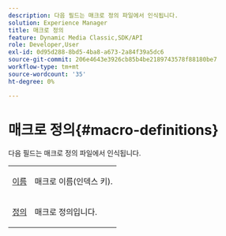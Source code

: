 ```yaml
---
description: 다음 필드는 매크로 정의 파일에서 인식됩니다.
solution: Experience Manager
title: 매크로 정의
feature: Dynamic Media Classic,SDK/API
role: Developer,User
exl-id: 0d95d288-8bd5-4ba8-a673-2a84f39a5dc6
source-git-commit: 206e4643e3926cb85b4be2189743578f88180be7
workflow-type: tm+mt
source-wordcount: '35'
ht-degree: 0%

---
```


# 매크로 정의{#macro-definitions}

다음 필드는 매크로 정의 파일에서 인식됩니다.

<table id="simpletable_C34D1161A6E84214AD97F79345BDB180"> 
 <tr class="strow"> 
  <td class="stentry"> <p><span class="codeph"> <a href="../../../../../../is-api/image-catalog/image-serving-api-ref/c-image-catalog-reference/c-macro-definition-reference/r-name-macro.md#reference-7430cb46507c4cc2979151ceea76781a" type="reference" format="dita" scope="local"> 이름</a></span> </p></td> 
  <td class="stentry"> <p>매크로 이름(인덱스 키). </p></td> 
 </tr> 
 <tr class="strow"> 
  <td class="stentry"> <p><span class="codeph"> <a href="/help/aem-is-ir-api/is-api/image-catalog/image-serving-api-ref/c-image-catalog-reference/c-macro-definition-reference/r-definition-macro.md" type="reference" format="dita" scope="local"> 정의</a></span> </p></td> 
  <td class="stentry"> <p>매크로 정의입니다. </p></td> 
 </tr> 
</table>
